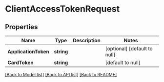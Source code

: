 # ClientAccessTokenRequest

## Properties
Name | Type | Description | Notes
------------ | ------------- | ------------- | -------------
**ApplicationToken** | **string** |  | [optional] [default to null]
**CardToken** | **string** |  | [default to null]

[[Back to Model list]](../README.md#documentation-for-models) [[Back to API list]](../README.md#documentation-for-api-endpoints) [[Back to README]](../README.md)


